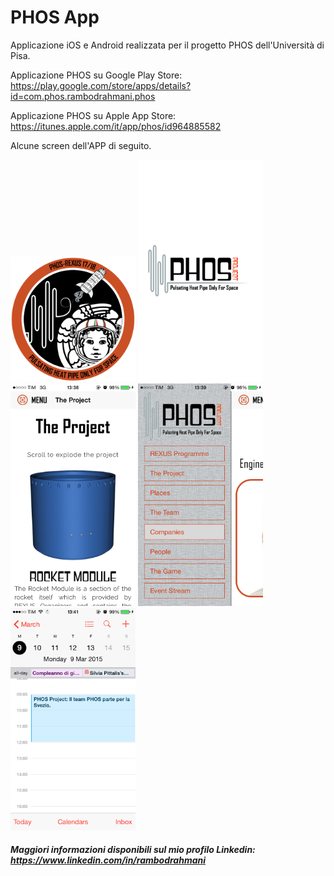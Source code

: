 # PHOS App
Applicazione iOS e Android realizzata per il progetto PHOS dell'Università di Pisa.

Applicazione PHOS su Google Play Store: https://play.google.com/store/apps/details?id=com.phos.rambodrahmani.phos

Applicazione PHOS su Apple App Store: https://itunes.apple.com/it/app/phos/id964885582

Alcune screen dell'APP di seguito.

<img src="screens/phos-1.png" alt="Applicazione PHOS - PIC 1" width="200px"/>

<img src="screens/phos-2.PNG" alt="Applicazione PHOS - PIC 2" width="200px"/>

<img src="screens/phos-3.PNG" alt="Applicazione PHOS - PIC 3" width="200px"/>

<img src="screens/phos-4.PNG" alt="Applicazione PHOS - PIC 4" width="200px"/>

<img src="screens/phos-5.PNG" alt="Applicazione PHOS - PIC 5" width="200px"/>

##### Maggiori informazioni disponibili sul mio profilo Linkedin: https://www.linkedin.com/in/rambodrahmani
